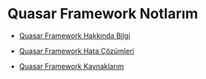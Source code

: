 # Quasar Framework Notlarım

- [Quasar Framework Hakkında Bilgi](https://github.com/kaankaltakkiran/Linux_notlarim/blob/main/vue.js_notlarim/notlarim/ayrintili_quasar_notlarim/quasar_framework.md)

- [Quasar Framework Hata Çözümleri]()

- [Quasar Framework Kaynaklarım](https://github.com/kaankaltakkiran/Linux_notlarim/blob/main/vue.js_notlarim/notlarim/ayrintili_quasar_notlarim/quasar_kaynaklarim.md)
